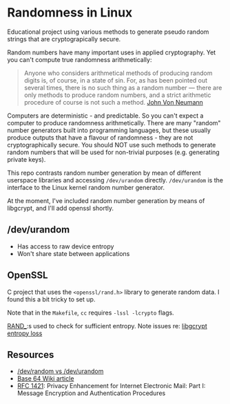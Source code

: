 Randomness in Linux
===================
Educational project using various methods to generate pseudo random strings that are cryptograpically secure.

Random numbers have many important uses in applied cryptography. Yet you can't compute true randomness arithmetically:

>Anyone who considers arithmetical methods of producing random digits is, of course, in a state of sin. For, as has been pointed out several times, there is no such thing as a random number — there are only methods to produce random numbers, and a strict arithmetic procedure of course is not such a method.
>[John Von Neumann][4]

Computers are deterministic - and predictable. So you can't expect a computer to produce randomness arithmetically. There are many "random" number generators built into programming languages, but these usually produce outputs that have a flavour of randomness - they are not cryptographically secure. You should NOT use such methods to generate random numbers that will be used for non-trivial purposes (e.g. generating private keys).

This repo contrasts random number generation by mean of different userspace libraries and accessing `/dev/urandom` directly. `/dev/urandom` is the interface to the Linux kernel random number generator.

At the moment, I've included random number generation by means of libgcrypt, and I'll add openssl shortly.

/dev/urandom
------------
* Has access to raw device entropy
* Won't share state between applications


OpenSSL
-------
C project that uses the `<openssl/rand.h>` library to generate random data. I found this a bit tricky to set up.

Note that in the `Makefile`, `cc` requires `-lssl -lcrypto` flags.

[RAND_][7]:s used to check for sufficient entropy. Note issues re: [libgcrypt entropy loss][8]

Resources
---------

* [/dev/random vs /dev/urandom][6]
* [Base 64 Wiki article][1]
* [RFC 1421][2]: Privacy Enhancement for Internet Electronic Mail: Part I: Message Encryption and Authentication Procedures

[1]: https://en.wikipedia.org/wiki/Base64
[2]: https://tools.ietf.org/html/rfc1421
[3]: https://en.wikipedia.org/wiki/Binary-to-text_encoding#ASCII_armor
[4]: https://en.wikiquote.org/wiki/John_von_Neumann
[5]: https://github.com/DavidCWebs/radix-64-encoding
[6]: https://sockpuppet.org/blog/2014/02/25/safely-generate-random-numbers/
[7]: https://www.openssl.org/docs/manmaster/man3/RAND_add.html
[8]: https://formal.iti.kit.edu/~klebanov/pubs/libgcrypt-cve-2016-6313.pdf

